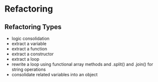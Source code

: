 # Refactoring

## Refactoring Types

* logic consolidation
* extract a variable
* extract a function
* extract a constructor
* extract a loop
* rewrite a loop using functional array methods and .split() and .join() for string operations
* consolidate related variables into an object
